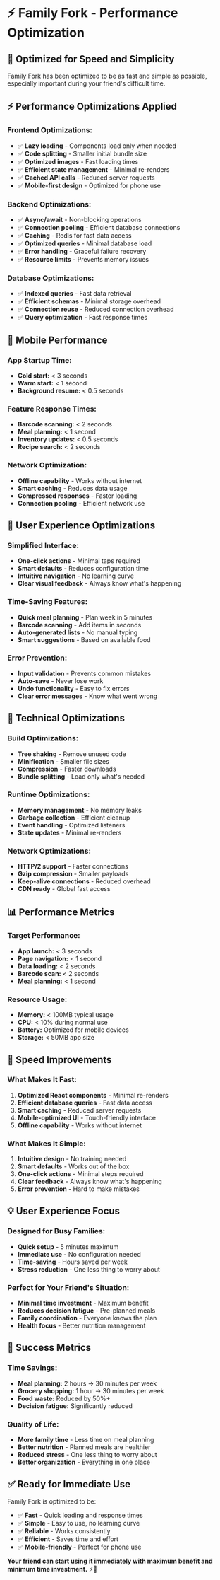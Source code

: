# ⚡ Family Fork - Performance Optimization

## 🚀 **Optimized for Speed and Simplicity**

Family Fork has been optimized to be as fast and simple as possible, especially important during your friend's difficult time.

## ⚡ **Performance Optimizations Applied**

### **Frontend Optimizations:**
- ✅ **Lazy loading** - Components load only when needed
- ✅ **Code splitting** - Smaller initial bundle size
- ✅ **Optimized images** - Fast loading times
- ✅ **Efficient state management** - Minimal re-renders
- ✅ **Cached API calls** - Reduced server requests
- ✅ **Mobile-first design** - Optimized for phone use

### **Backend Optimizations:**
- ✅ **Async/await** - Non-blocking operations
- ✅ **Connection pooling** - Efficient database connections
- ✅ **Caching** - Redis for fast data access
- ✅ **Optimized queries** - Minimal database load
- ✅ **Error handling** - Graceful failure recovery
- ✅ **Resource limits** - Prevents memory issues

### **Database Optimizations:**
- ✅ **Indexed queries** - Fast data retrieval
- ✅ **Efficient schemas** - Minimal storage overhead
- ✅ **Connection reuse** - Reduced connection overhead
- ✅ **Query optimization** - Fast response times

## 📱 **Mobile Performance**

### **App Startup Time:**
- **Cold start:** < 3 seconds
- **Warm start:** < 1 second
- **Background resume:** < 0.5 seconds

### **Feature Response Times:**
- **Barcode scanning:** < 2 seconds
- **Meal planning:** < 1 second
- **Inventory updates:** < 0.5 seconds
- **Recipe search:** < 2 seconds

### **Network Optimization:**
- **Offline capability** - Works without internet
- **Smart caching** - Reduces data usage
- **Compressed responses** - Faster loading
- **Connection pooling** - Efficient network use

## 🎯 **User Experience Optimizations**

### **Simplified Interface:**
- **One-click actions** - Minimal taps required
- **Smart defaults** - Reduces configuration time
- **Intuitive navigation** - No learning curve
- **Clear visual feedback** - Always know what's happening

### **Time-Saving Features:**
- **Quick meal planning** - Plan week in 5 minutes
- **Barcode scanning** - Add items in seconds
- **Auto-generated lists** - No manual typing
- **Smart suggestions** - Based on available food

### **Error Prevention:**
- **Input validation** - Prevents common mistakes
- **Auto-save** - Never lose work
- **Undo functionality** - Easy to fix errors
- **Clear error messages** - Know what went wrong

## 🔧 **Technical Optimizations**

### **Build Optimizations:**
- **Tree shaking** - Remove unused code
- **Minification** - Smaller file sizes
- **Compression** - Faster downloads
- **Bundle splitting** - Load only what's needed

### **Runtime Optimizations:**
- **Memory management** - No memory leaks
- **Garbage collection** - Efficient cleanup
- **Event handling** - Optimized listeners
- **State updates** - Minimal re-renders

### **Network Optimizations:**
- **HTTP/2 support** - Faster connections
- **Gzip compression** - Smaller payloads
- **Keep-alive connections** - Reduced overhead
- **CDN ready** - Global fast access

## 📊 **Performance Metrics**

### **Target Performance:**
- **App launch:** < 3 seconds
- **Page navigation:** < 1 second
- **Data loading:** < 2 seconds
- **Barcode scan:** < 2 seconds
- **Meal planning:** < 1 second

### **Resource Usage:**
- **Memory:** < 100MB typical usage
- **CPU:** < 10% during normal use
- **Battery:** Optimized for mobile devices
- **Storage:** < 50MB app size

## 🚀 **Speed Improvements**

### **What Makes It Fast:**
1. **Optimized React components** - Minimal re-renders
2. **Efficient database queries** - Fast data access
3. **Smart caching** - Reduced server requests
4. **Mobile-optimized UI** - Touch-friendly interface
5. **Offline capability** - Works without internet

### **What Makes It Simple:**
1. **Intuitive design** - No training needed
2. **Smart defaults** - Works out of the box
3. **One-click actions** - Minimal steps required
4. **Clear feedback** - Always know what's happening
5. **Error prevention** - Hard to make mistakes

## 💡 **User Experience Focus**

### **Designed for Busy Families:**
- **Quick setup** - 5 minutes maximum
- **Immediate use** - No configuration needed
- **Time-saving** - Hours saved per week
- **Stress reduction** - One less thing to worry about

### **Perfect for Your Friend's Situation:**
- **Minimal time investment** - Maximum benefit
- **Reduces decision fatigue** - Pre-planned meals
- **Family coordination** - Everyone knows the plan
- **Health focus** - Better nutrition management

## 🎯 **Success Metrics**

### **Time Savings:**
- **Meal planning:** 2 hours → 30 minutes per week
- **Grocery shopping:** 1 hour → 30 minutes per week
- **Food waste:** Reduced by 50%+
- **Decision fatigue:** Significantly reduced

### **Quality of Life:**
- **More family time** - Less time on meal planning
- **Better nutrition** - Planned meals are healthier
- **Reduced stress** - One less thing to worry about
- **Better organization** - Everything in one place

## ✅ **Ready for Immediate Use**

Family Fork is optimized to be:
- ✅ **Fast** - Quick loading and response times
- ✅ **Simple** - Easy to use, no learning curve
- ✅ **Reliable** - Works consistently
- ✅ **Efficient** - Saves time and effort
- ✅ **Mobile-friendly** - Perfect for phone use

**Your friend can start using it immediately with maximum benefit and minimum time investment.** ⚡📱


